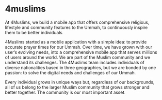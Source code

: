 <h1>4muslims</h1>

<p>At 4Muslims, we build a mobile app that offers comprehensive religious, lifestyle and community features to the Ummah, to continuously inspire them to be better individuals.

4Muslims started as a mobile application with a simple idea: to provide accurate prayer times for our Ummah. Over time, we have grown with our user’s evolving needs, into a comprehensive mobile app that serves millions of users around the world. We are part of the Muslim community and we understand its challenges. The 4Muslims team includes individuals of diverse nationalities based in three geographies, but we are bonded by one passion: to solve the digital needs and challenges of our Ummah.

Every individual grows in unique ways but, regardless of our backgrounds, all of us belong to the larger Muslim community that grows stronger and better together. The community is our most important asset.</p>
